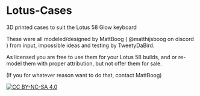 # Lotus-Cases
3D printed cases to suit the Lotus 58 Glow keyboard

These were all modeled/designed by MattBoog ( @matthijsboog on discord ) from input, impossible ideas and testing by TweetyDaBird.

As licensed you are free to use them for your Lotus 58 builds, and or re-model them with proper attribution, but not offer them for sale. 

(If you for whatever reason want to do that, contact MattBoog)

[![CC BY-NC-SA 4.0][cc-by-nc-sa-shield]][cc-by-nc-sa]

[cc-by-nc-sa]: http://creativecommons.org/licenses/by-nc-sa/4.0/
[cc-by-nc-sa-image]: https://licensebuttons.net/l/by-nc-sa/4.0/88x31.png
[cc-by-nc-sa-shield]: https://img.shields.io/badge/License-CC%20BY--NC--SA%204.0-lightgrey.svg
